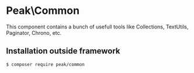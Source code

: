 # Peak\Common
This component contains a bunch of usefull tools like Collections, TextUtils, Paginator, Chrono, etc.

## Installation outside framework

```
$ composer require peak/common
```

